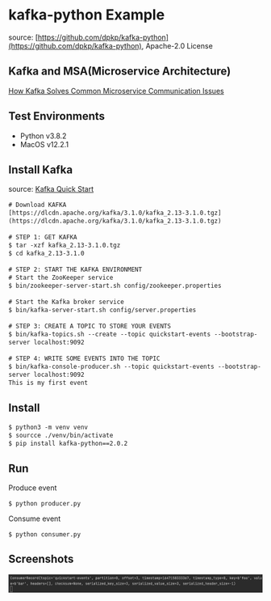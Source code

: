 # kafka-python Example
source: [https://github.com/dpkp/kafka-python](https://github.com/dpkp/kafka-python), Apache-2.0 License

## Kafka and MSA(Microservice Architecture)
[How Kafka Solves Common Microservice Communication Issues](https://dzone.com/articles/how-kafka-solves-common-microservice-communication)

## Test Environments
- Python v3.8.2
- MacOS v12.2.1

## Install Kafka
source: [Kafka Quick Start](https://kafka.apache.org/quickstart)

```shell
# Download KAFKA
[https://dlcdn.apache.org/kafka/3.1.0/kafka_2.13-3.1.0.tgz](https://dlcdn.apache.org/kafka/3.1.0/kafka_2.13-3.1.0.tgz)

# STEP 1: GET KAFKA
$ tar -xzf kafka_2.13-3.1.0.tgz
$ cd kafka_2.13-3.1.0

# STEP 2: START THE KAFKA ENVIRONMENT
# Start the ZooKeeper service
$ bin/zookeeper-server-start.sh config/zookeeper.properties

# Start the Kafka broker service
$ bin/kafka-server-start.sh config/server.properties

# STEP 3: CREATE A TOPIC TO STORE YOUR EVENTS
$ bin/kafka-topics.sh --create --topic quickstart-events --bootstrap-server localhost:9092

# STEP 4: WRITE SOME EVENTS INTO THE TOPIC
$ bin/kafka-console-producer.sh --topic quickstart-events --bootstrap-server localhost:9092
This is my first event
```

## Install
```shell
$ python3 -m venv venv
$ sourcce ./venv/bin/activate
$ pip install kafka-python==2.0.2
```

## Run
Produce event
```shell
$ python producer.py
```

Consume event
```shell
$ python consumer.py
```

## Screenshots
![consumer](sceenshots/consumer.png)
